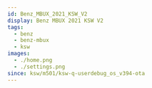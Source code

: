 ```yaml
---
id: Benz_MBUX_2021_KSW_V2
display: Benz MBUX 2021 KSW V2
tags:
  - benz
  - benz-mbux
  - ksw
images:
  - ./home.png
  - ./settings.png
since: ksw/m501/ksw-q-userdebug_os_v394-ota
---
```

